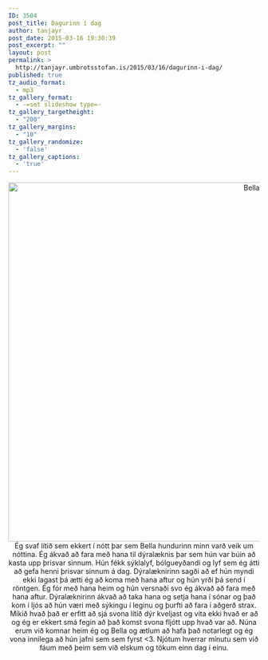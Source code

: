```yaml
---
ID: 3504
post_title: Dagurinn í dag
author: tanjayr
post_date: 2015-03-16 19:30:39
post_excerpt: ""
layout: post
permalink: >
  http://tanjayr.umbrotsstofan.is/2015/03/16/dagurinn-i-dag/
published: true
tz_audio_format:
  - mp3
tz_gallery_format:
  - -=set slideshow type=-
tz_gallery_targetheight:
  - "200"
tz_gallery_margins:
  - "10"
tz_gallery_randomize:
  - 'false'
tz_gallery_captions:
  - 'true'
---
```

<p style="text-align: center;"><img class="aligncenter size-full wp-image-3505" src="http://www.tanjayr.com/wp-content/uploads/2015/03/Bella.jpg" alt="Bella" width="960" height="720" />Ég svaf lítið sem ekkert í nótt þar sem Bella hundurinn minn varð veik um nóttina. Ég ákvað að fara með hana til dýralæknis þar sem hún var búin að kasta upp þrisvar sinnum. Hún fékk sýklalyf, bólgueyðandi og lyf sem ég átti að gefa henni þrisvar sinnum á dag. Dýralæknirinn sagði að ef hún myndi ekki lagast þá ætti ég að koma með hana aftur og hún yrði þá send í röntgen. Ég fór með hana heim og hún versnaði svo ég ákvað að fara með hana aftur. Dýralæknirinn ákvað að taka hana og setja hana í sónar og það kom í ljós að hún væri með sýkingu í leginu og þurfti að fara í aðgerð strax. Mikið hvað það er erfitt að sjá svona lítið dýr kveljast og vita ekki hvað er að og ég er ekkert smá fegin að það komst svona fljótt upp hvað var að. Núna erum við komnar heim ég og Bella og ætlum að hafa það notarlegt og ég vona innilega að hún jafni sem sem fyrst &lt;3. Njótum hverrar mínutu sem við fáum með þeim sem við elskum og tökum einn dag í einu.


</p>